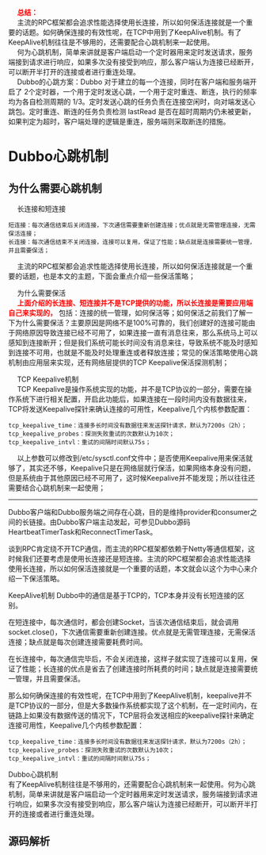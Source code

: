 
&emsp; **<font color = "red">总结：</font>**  
&emsp; 主流的RPC框架都会追求性能选择使用长连接，所以如何保活连接就是一个重要的话题。如何确保连接的有效性呢，在TCP中用到了KeepAlive机制。有了KeepAlive机制往往是不够用的，还需要配合心跳机制来一起使用。  
&emsp; 何为心跳机制，简单来讲就是客户端启动一个定时器用来定时发送请求，服务端接到请求进行响应，如果多次没有接受到响应，那么客户端认为连接已经断开，可以断开半打开的连接或者进行重连处理。   
&emsp; Dubbo的心跳方案：Dubbo 对于建立的每一个连接，同时在客户端和服务端开启了 2个定时器，一个用于定时发送心跳，一个用于定时重连、断连，执行的频率均为各自检测周期的 1/3。定时发送心跳的任务负责在连接空闲时，向对端发送心跳包。定时重连、断连的任务负责检测 lastRead 是否在超时周期内仍未被更新，如果判定为超时，客户端处理的逻辑是重连，服务端则采取断连的措施。  

# Dubbo心跳机制
<!--
https://www.cnblogs.com/caoxb/p/13140384.html
https://juejin.cn/post/6844904192784629768
-->

## 为什么需要心跳机制
&emsp; 长连接和短连接  

    短连接：每次通信结束后关闭连接，下次通信需要重新创建连接；优点就是无需管理连接，无需保活连接；
    长连接：每次通信结束不关闭连接，连接可以复用，保证了性能；缺点就是连接需要统一管理，并且需要保活；

&emsp; 主流的RPC框架都会追求性能选择使用长连接，所以如何保活连接就是一个重要的话题，也是本文的主题，下面会重点介绍一些保活策略；  
 
&emsp; 为什么需要保活  
&emsp; **<font color = "red">上面介绍的长连接、短连接并不是TCP提供的功能，所以长连接是需要应用端自己来实现的，</font>** 包括：连接的统一管理，如何保活等；如何保活之前我们了解一下为什么需要保活？主要原因是网络不是100%可靠的，我们创建好的连接可能由于网络原因导致连接已经不可用了，如果连接一直有消息往来，那么系统马上可以感知到连接断开；但是我们系统可能长时间没有消息来往，导致系统不能及时感知到连接不可用，也就是不能及时处理重连或者释放连接；常见的保活策略使用心跳机制由应用层来实现，还有网络层提供的TCP Keepalive保活探测机制；  
 
&emsp; TCP Keepalive机制  
&emsp; TCP Keepalive是操作系统实现的功能，并不是TCP协议的一部分，需要在操作系统下进行相关配置，开启此功能后，如果连接在一段时间内没有数据往来，TCP将发送Keepalive探针来确认连接的可用性，Keepalive几个内核参数配置：  

    tcp_keepalive_time：连接多长时间没有数据往来发送探针请求，默认为7200s（2h）；
    tcp_keepalive_probes：探测失败重试的次数默认为10次；
    tcp_keepalive_intvl：重试的间隔时间默认75s；

&emsp; 以上参数可以修改到/etc/sysctl.conf文件中；是否使用Keepalive用来保活就够了，其实还不够，Keepalive只是在网络层就行保活，如果网络本身没有问题，但是系统由于其他原因已经不可用了，这时候Keepalive并不能发现；所以往往还需要结合心跳机制来一起使用；  

----------
Dubbo客户端和Dubbo服务端之间存在心跳，目的是维持provider和consumer之间的长链接。由Dubbo客户端主动发起，可参见Dubbo源码 HeartbeatTimerTask和ReconnectTimerTask。  

谈到RPC肯定绕不开TCP通信，而主流的RPC框架都依赖于Netty等通信框架，这时候我们还要考虑是使用长连接还是短连接。主流的RPC框架都会追求性能选择使用长连接，所以如何保活连接就是一个重要的话题，本文就会以这个为中心来介绍一下保活策略。  

KeepAlive机制
Dubbo中的通信是基于TCP的，TCP本身并没有长短连接的区别。  


在短连接中，每次通信时，都会创建Socket，当该次通信结束后，就会调用socket.close()，下次通信需要重新创建连接。优点就是无需管理连接，无需保活连接；缺点就是每次创建连接需要耗费时间。  


在长连接中，每次通信完毕后，不会关闭连接，这样子就实现了连接可以复用，保证了性能；长连接的优点是省去了创建连接时所耗费的时间；缺点就是连接需要统一管理，并且需要保活。  


那么如何确保连接的有效性呢，在TCP中用到了KeepAlive机制，keepalive并不是TCP协议的一部分，但是大多数操作系统都实现了这个机制，在一定时间内，在链路上如果没有数据传送的情况下，TCP层将会发送相应的keepalive探针来确定连接可用性，Keepalive几个内核参数配置：  

    tcp_keepalive_time：连接多长时间没有数据往来发送探针请求，默认为7200s（2h）；
    tcp_keepalive_probes：探测失败重试的次数默认为10次；
    tcp_keepalive_intvl：重试的间隔时间默认75s；

Dubbo心跳机制  
有了KeepAlive机制往往是不够用的，还需要配合心跳机制来一起使用。何为心跳机制，简单来讲就是客户端启动一个定时器用来定时发送请求，服务端接到请求进行响应，如果多次没有接受到响应，那么客户端认为连接已经断开，可以断开半打开的连接或者进行重连处理。   


## 源码解析
<!-- 
https://juejin.cn/post/6844904192784629768#heading-0
-->




